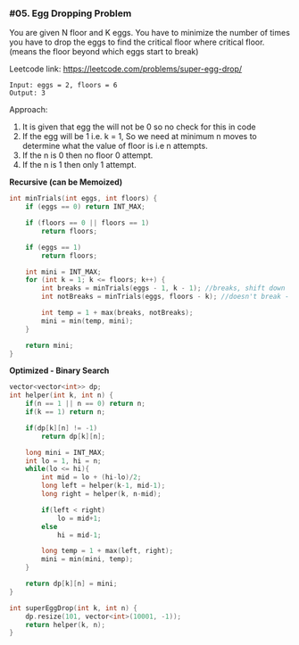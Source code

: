 ### #05. Egg Dropping Problem

You are given N floor and K eggs. 
You have to minimize the number of times you have to drop the eggs to find the critical floor where critical floor. 
(means the floor beyond which eggs start to break)

Leetcode link: https://leetcode.com/problems/super-egg-drop/

```
Input: eggs = 2, floors = 6
Output: 3
```

Approach:
1. It is given that egg the will not be 0 so no check for this in code
2. If the egg will be 1 i.e. k = 1, So we need at minimum n moves to determine what the value
    of floor is i.e n attempts.
3. If the n is 0 then no floor 0 attempt.
4. If the n is 1 then only 1 attempt.

**Recursive (can be Memoized)**
```cpp
int minTrials(int eggs, int floors) {
    if (eggs == 0) return INT_MAX;

    if (floors == 0 || floors == 1)
        return floors;

    if (eggs == 1)
        return floors;

    int mini = INT_MAX;
    for (int k = 1; k <= floors; k++) {
        int breaks = minTrials(eggs - 1, k - 1); //breaks, shift down
        int notBreaks = minTrials(eggs, floors - k); //doesn't break - shift up

        int temp = 1 + max(breaks, notBreaks);
        mini = min(temp, mini);
    }

    return mini;
}
```


**Optimized - Binary Search**
```cpp
vector<vector<int>> dp;
int helper(int k, int n) {
    if(n == 1 || n == 0) return n;
    if(k == 1) return n;

    if(dp[k][n] != -1)
        return dp[k][n];

    long mini = INT_MAX;
    int lo = 1, hi = n;
    while(lo <= hi){
        int mid = lo + (hi-lo)/2;
        long left = helper(k-1, mid-1);
        long right = helper(k, n-mid);

        if(left < right)
            lo = mid+1;
        else
            hi = mid-1;

        long temp = 1 + max(left, right);
        mini = min(mini, temp);
    }

    return dp[k][n] = mini;
}

int superEggDrop(int k, int n) {
    dp.resize(101, vector<int>(10001, -1));
    return helper(k, n);
}
```

